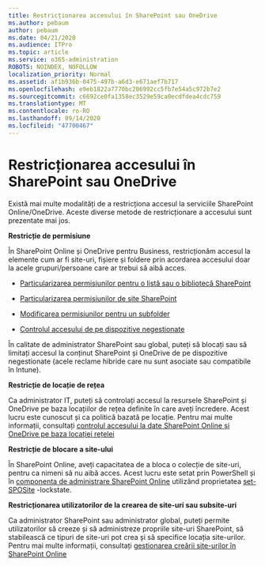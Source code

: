 ```yaml
---
title: Restricționarea accesului în SharePoint sau OneDrive
ms.author: pebaum
author: pebaum
ms.date: 04/21/2020
ms.audience: ITPro
ms.topic: article
ms.service: o365-administration
ROBOTS: NOINDEX, NOFOLLOW
localization_priority: Normal
ms.assetid: af1b936b-0475-497b-a6d3-e671aef7b717
ms.openlocfilehash: e9eb1822a7770bc206992cc5fb7e54a5c972b7e2
ms.sourcegitcommit: c6692ce0fa1358ec3529e59ca0ecdfdea4cdc759
ms.translationtype: MT
ms.contentlocale: ro-RO
ms.lasthandoff: 09/14/2020
ms.locfileid: "47700467"
---
```

# <a name="restrict-access-in-sharepoint-or-onedrive"></a>Restricționarea accesului în SharePoint sau OneDrive

Există mai multe modalități de a restricționa accesul la serviciile SharePoint Online/OneDrive. Aceste diverse metode de restricționare a accesului sunt prezentate mai jos. 

**Restricție de permisiune**

În SharePoint Online și OneDrive pentru Business, restricționăm accesul la elemente cum ar fi site-uri, fișiere și foldere prin acordarea accesului doar la acele grupuri/persoane care ar trebui să aibă acces.

- [Particularizarea permisiunilor pentru o listă sau o bibliotecă SharePoint](https://support.office.com/article/Customize-permissions-for-a-SharePoint-list-or-library-02d770f3-59eb-4910-a608-5f84cc297782)

- [Particularizarea permisiunilor de site SharePoint](https://docs.microsoft.com/sharepoint/customize-sharepoint-site-permissions)

- [Modificarea permisiunilor pentru un subfolder](https://support.office.com/article/Change-the-permissions-on-a-subfolder-5427BD7C-F20A-4F75-8CF2-5359DD45A1A6)

- [Controlul accesului de pe dispozitive negestionate](https://docs.microsoft.com/sharepoint/control-access-from-unmanaged-devices)

În calitate de administrator SharePoint sau global, puteți să blocați sau să limitați accesul la conținut SharePoint și OneDrive de pe dispozitive negestionate (acele reclame hibride care nu sunt asociate sau compatibile în Intune).

**Restricție de locație de rețea**

Ca administrator IT, puteți să controlați accesul la resursele SharePoint și OneDrive pe baza locațiilor de rețea definite în care aveți încredere. Acest lucru este cunoscut și ca politică bazată pe locație. Pentru mai multe informații, consultați [controlul accesului la date SharePoint Online și OneDrive pe baza locației rețelei](https://docs.microsoft.com/sharepoint/control-access-based-on-network-location)

**Restricție de blocare a site-ului** 

În SharePoint Online, aveți capacitatea de a bloca o colecție de site-uri, pentru ca nimeni să nu aibă acces. Acest lucru este setat prin PowerShell și în [componenta de administrare SharePoint Online](https://docs.microsoft.com/powershell/sharepoint/sharepoint-online/connect-sharepoint-online?view=sharepoint-ps) utilizând proprietatea [set-SPOSite](https://docs.microsoft.com/powershell/module/sharepoint-online/set-sposite?view=sharepoint-ps) -lockstate.

**Restricționarea utilizatorilor de la crearea de site-uri sau subsite-uri**

Ca administrator SharePoint sau administrator global, puteți permite utilizatorilor să creeze și să administreze propriile site-uri SharePoint, să stabilească ce tipuri de site-uri pot crea și să specifice locația site-urilor. Pentru mai multe informații, consultați [gestionarea creării site-urilor în SharePoint Online](https://docs.microsoft.com/sharepoint/manage-site-creation)

